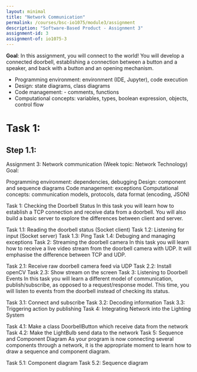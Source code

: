 ```yaml
---
layout: minimal
title: "Network Communication"
permalink: /courses/bsc-io1075/module3/assignment
description: "Software-Based Product - Assignment 3"
assignment-id: 3
assignment-of: io1075-3
---
```


**Goal**:  In this assignment, you will connect to the world! You will develop a connected doorbell, establishing a connection between a button and a speaker, and back with a button and an opening mechanism. 
      
* Programming environment: environment (IDE, Jupyter), code execution
* Design: state diagrams, class diagrams
* Code management: - comments, functions
* Computational concepts: variables, types, boolean expression, objects, control flow

# Task 1:

## Step 1.1:


Assignment 3: Network communication (Week topic: Network Technology)
Goal: 

Programming environment: dependencies, debugging
Design: component and sequence diagrams
Code management: exceptions
Computational concepts:  communication models, protocols, data format (encoding, JSON)

Task 1: Checking the Doorbell Status
In this task you will learn how to establish a TCP connection and receive data from a doorbell. You will also build a basic server to explore the differences between client and server.

Task 1.1: Reading the doorbell status (Socket client)
Task 1.2: Listening for input (Socket server)
Task 1.3: Ping
Task 1.4: Debuging and managing exceptions
Task 2: Streaming the doorbell camera
In this task you will learn how to receive a live video stream from the doorbell camera with UDP. It will emphasise the difference between TCP and UDP.

Task 2.1: Receive raw doorbell camera feed via UDP
Task 2.2: Install openCV
Task 2.3: Show stream on the screen
Task 3: Listening to Doorbell Events
In this task you will learn a different model of communication, publish/subscribe, as opposed to a request/response model. This time, you will listen to events from the doorbell instead of checking its status.

Task 3.1: Connect and subscribe
Task 3.2: Decoding information
Task 3.3: Triggering action by publishing
Task 4: Integrating Network into the Lighting System

Task 4.1: Make a class DoorbellButton which receive data from the network
Task 4.2: Make the LightBulb send data to the network
Task 5: Sequence and Component Diagram
As your program is now connecting several components through a network, it is the appropriate moment to learn how to draw a sequence and component diagram.

Task 5.1: Component diagram
Task 5.2: Sequence diagram
